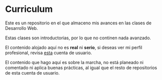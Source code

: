 
# Curriculum

Este es un repositorio en el que almaceno mis avances en las clases de Desarrollo Web.

Estas clases son introductorias, por lo que no continen nada avanzado.

El contenido alojado aquí no es **real** ni **serio**, si deseas ver mi perfil profesional, revisa [esta](https://github.com/ALizarazoTellez/) cuenta de usuario.

El contenido que hago aquí es sobre la marcha, no está planeado ni comentado ni aplica buenas prácticas, al igual que el resto de repositorios de esta cuenta de usuario.
